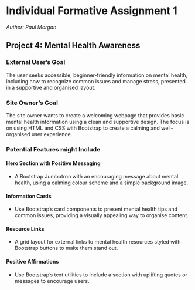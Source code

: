 # Individual Formative Assignment 1
*Author: Paul Morgan*

## Project 4: Mental Health Awareness

### External User’s Goal
The user seeks accessible, beginner-friendly information on mental health, including how to recognize common issues and manage stress, presented in a supportive and organised layout.

### Site Owner’s Goal
The site owner wants to create a welcoming webpage that provides basic mental health information using a clean and supportive design. The focus is on using HTML and CSS with Bootstrap to create a calming and well-organised user experience.

### Potential Features might Include
#### Hero Section with Positive Messaging 
- A Bootstrap Jumbotron with an encouraging message about mental health, using a calming colour scheme and a simple background image.
#### Information Cards
- Use Bootstrap’s card components to present mental health tips and common issues, providing a visually appealing way to organise content.
#### Resource Links
- A grid layout for external links to mental health resources styled with Bootstrap buttons to make them stand out.
#### Positive Affirmations
- Use Bootstrap’s text utilities to include a section with uplifting quotes or messages to encourage users.
